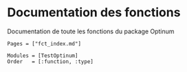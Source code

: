 # Documentation des fonctions

Documentation de toute les fonctions du package Optinum

```@index
Pages = ["fct_index.md"]
```

```@autodocs
Modules = [TestOptinum]
Order   = [:function, :type]
```
